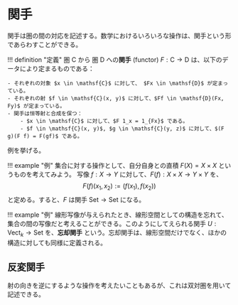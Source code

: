 # 関手

関手は圏の間の対応を記述する。数学におけるいろいろな操作は、関手という形であらわすことができる。

!!! definition "定義"
    圏 $\mathsf{C}$ から 圏 $\mathsf{D}$ への**関手** (functor) $F : \mathsf{C} \to \mathsf{D}$ は、以下のデータにより定まるものである：

    - それぞれの対象 $x \in \mathsf{C}$ に対して、 $Fx \in \mathsf{D}$ が定まっている。
    - それぞれの射 $f \in \mathsf{C}(x, y)$ に対して、$Ff \in \mathsf{D}(Fx, Fy)$ が定まっている。
    - 関手は恒等射と合成を保つ：
        - $x \in \mathsf{C}$ に対して、$F 1_x = 1_{Fx}$ である。
        - $f \in \mathsf{C}(x, y)$, $g \in \mathsf{C}(y, z)$ に対して、$(F g)(F f) = F(gf)$ である。

例を挙げる。

!!! example "例"
    集合に対する操作として、自分自身との直積 $F(X) = X \times X$ というものを考えてみよう。
    写像 $f: X \to Y$ に対して、$F(f): X \times X \to Y \times Y$ を、
    $$F(f) (x_1, x_2) := (f(x_1), f(x_2))$$
    と定める。すると、$F$ は関手 $\mathsf{Set} \to \mathsf{Set}$ になる。

!!! example "例"
    線形写像が与えられたとき、線形空間としての構造を忘れて、集合の間の写像だと考えることができる。このようにしてえられる関手 $U: \mathsf{Vect}_k \to \mathsf{Set}$ を、**忘却関手** という。忘却関手は、線形空間だけでなく、ほかの構造に対しても同様に定義される。


## 反変関手
射の向きを逆にするような操作を考えたいこともあるが、これは双対圏を用いて記述できる。
